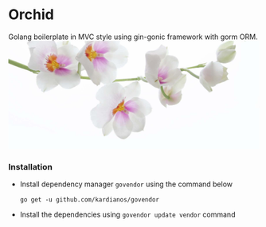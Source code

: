 Orchid
=================
Golang boilerplate in MVC style using gin-gonic framework with gorm ORM.
![Orchid](public/orchid.jpg)
### Installation

 * Install dependency manager `govendor` using the command below
    ```
    go get -u github.com/kardianos/govendor
    ```
* Install the dependencies using `govendor update vendor` command



